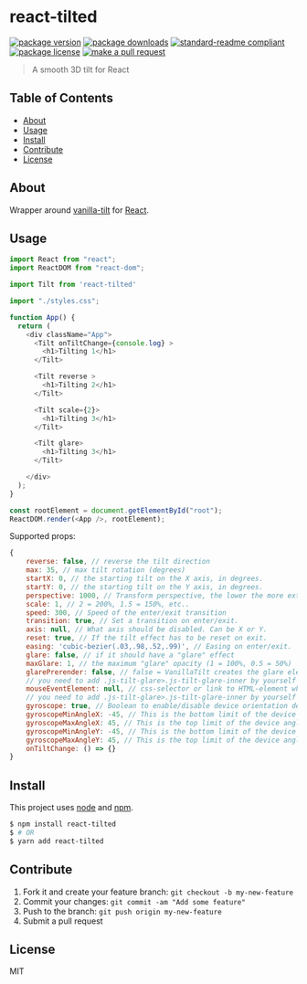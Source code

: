 
# react-tilted
[![package version](https://img.shields.io/npm/v/react-tilted.svg?style=flat-square)](https://npmjs.org/package/react-tilted)
[![package downloads](https://img.shields.io/npm/dm/react-tilted.svg?style=flat-square)](https://npmjs.org/package/react-tilted)
[![standard-readme compliant](https://img.shields.io/badge/readme%20style-standard-brightgreen.svg?style=flat-square)](https://github.com/RichardLitt/standard-readme)
[![package license](https://img.shields.io/npm/l/react-tilted.svg?style=flat-square)](https://npmjs.org/package/react-tilted)
[![make a pull request](https://img.shields.io/badge/PRs-welcome-brightgreen.svg?style=flat-square)](http://makeapullrequest.com)

> A smooth 3D tilt for React

## Table of Contents

- [About](#about)
- [Usage](#usage)
- [Install](#install)
- [Contribute](#contribute)
- [License](#License)

## About

Wrapper around [vanilla-tilt](https://micku7zu.github.io/vanilla-tilt.js/index.html) for [React](https://reactjs.org/).

## Usage

```js
import React from "react";
import ReactDOM from "react-dom";

import Tilt from 'react-tilted'

import "./styles.css";

function App() {
  return (
    <div className="App">
      <Tilt onTiltChange={console.log} >
        <h1>Tilting 1</h1>
      </Tilt>

      <Tilt reverse >
        <h1>Tilting 2</h1>
      </Tilt>

      <Tilt scale={2}>
        <h1>Tilting 3</h1>
      </Tilt>

      <Tilt glare>
        <h1>Tilting 3</h1>
      </Tilt>

    </div>
  );
}

const rootElement = document.getElementById("root");
ReactDOM.render(<App />, rootElement);

```


Supported props:


```js
{
    reverse: false, // reverse the tilt direction
    max: 35, // max tilt rotation (degrees)
    startX: 0, // the starting tilt on the X axis, in degrees.
    startY: 0, // the starting tilt on the Y axis, in degrees.
    perspective: 1000, // Transform perspective, the lower the more extreme the tilt gets.
    scale: 1, // 2 = 200%, 1.5 = 150%, etc..
    speed: 300, // Speed of the enter/exit transition
    transition: true, // Set a transition on enter/exit.
    axis: null, // What axis should be disabled. Can be X or Y.
    reset: true, // If the tilt effect has to be reset on exit.
    easing: 'cubic-bezier(.03,.98,.52,.99)', // Easing on enter/exit.
    glare: false, // if it should have a "glare" effect
    maxGlare: 1, // the maximum "glare" opacity (1 = 100%, 0.5 = 50%)
    glarePrerender: false, // false = VanillaTilt creates the glare elements for you, otherwise
    // you need to add .js-tilt-glare>.js-tilt-glare-inner by yourself
    mouseEventElement: null, // css-selector or link to HTML-element what will be listen mouse events
    // you need to add .js-tilt-glare>.js-tilt-glare-inner by yourself
    gyroscope: true, // Boolean to enable/disable device orientation detection,
    gyroscopeMinAngleX: -45, // This is the bottom limit of the device angle on X axis, meaning that a device rotated at this angle would tilt the element as if the mouse was on the left border of the element;
    gyroscopeMaxAngleX: 45, // This is the top limit of the device angle on X axis, meaning that a device rotated at this angle would tilt the element as if the mouse was on the right border of the element;
    gyroscopeMinAngleY: -45, // This is the bottom limit of the device angle on Y axis, meaning that a device rotated at this angle would tilt the element as if the mouse was on the top border of the element;
    gyroscopeMaxAngleY: 45, // This is the top limit of the device angle on Y axis, meaning that a device rotated at
    onTiltChange: () => {}
}
```


## Install

This project uses [node](https://nodejs.org) and [npm](https://www.npmjs.com).

```sh
$ npm install react-tilted
$ # OR
$ yarn add react-tilted
```

## Contribute

1. Fork it and create your feature branch: `git checkout -b my-new-feature`
2. Commit your changes: `git commit -am "Add some feature"`
3. Push to the branch: `git push origin my-new-feature`
4. Submit a pull request

## License

MIT
